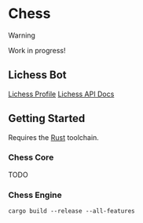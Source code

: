 # Chess

> [!WARNING]
> Work in progress!

## Lichess Bot

[Lichess Profile](https://lichess.org/@/MonteCristoBot)
[Lichess API Docs](https://lichess.org/api)

## Getting Started

Requires the [Rust](https://www.rust-lang.org/) toolchain.

### Chess Core

TODO

### Chess Engine
```
cargo build --release --all-features
```
